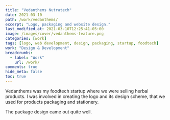 ```yaml
---
title: "Vedanthems Nutratech"
date: 2021-03-10
path: /work/vedanthems/
excerpt: "Logo, packaging and website design."
last_modified_at: 2021-03-10T12:25:41-05:00
image: /images/cover/vedanthems-feature.png
categories: [work]
tags: [logo, web development, design, packaging, startup, foodtech]
work: "Design & Development"
breadcrumbs:
  - label: "Work"
    url: /work/
comments: true
hide_meta: false
toc: true
---
```


Vedanthems was my foodtech startup where we were selling herbal products.
I was involved in creating the logo and its design scheme, that we used for products packaging and stationery.

The package design came out quite well.
